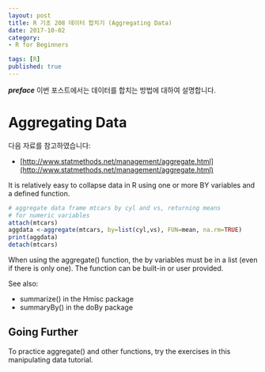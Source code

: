 ```yaml
---
layout: post  
title: R 기초 208 데이터 합치기 (Aggregating Data)  
date: 2017-10-02  
category:
- R for Beginners  

tags: [R]  
published: true  
---
```


***preface*** 이번 포스트에서는 데이터를 합치는 방법에 대하여 설명합니다.

# Aggregating Data

다음 자료를 참고하였습니다:  
- [http://www.statmethods.net/management/aggregate.html](http://www.statmethods.net/management/aggregate.html)

It is relatively easy to collapse data in R using one or more BY variables and a defined function.

```r
# aggregate data frame mtcars by cyl and vs, returning means
# for numeric variables
attach(mtcars)
aggdata <-aggregate(mtcars, by=list(cyl,vs), FUN=mean, na.rm=TRUE)
print(aggdata)
detach(mtcars)
```

When using the aggregate() function, the by variables must be in a list (even if there is only one). The function can be built-in or user provided.

See also:
- summarize() in the Hmisc package
- summaryBy() in the doBy package

## Going Further

To practice aggregate() and other functions, try the exercises  in this manipulating data tutorial.
